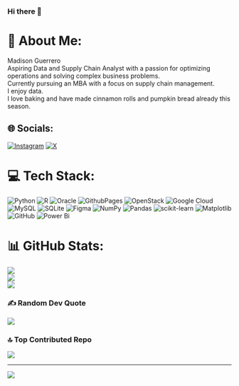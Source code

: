 ### Hi there 👋

# 💫 About Me:
Madison Guerrero <br>Aspiring Data and Supply Chain Analyst with a passion for optimizing operations and solving complex business problems.<br>Currently pursuing an MBA with a focus on supply chain management.<br>I enjoy data.<br>I love baking and have made cinnamon rolls and pumpkin bread already this season.<br>


## 🌐 Socials:
[![Instagram](https://img.shields.io/badge/Instagram-%23E4405F.svg?logo=Instagram&logoColor=white)](https://instagram.com/supermaddie98) [![X](https://img.shields.io/badge/X-black.svg?logo=X&logoColor=white)](https://x.com/supermaddie98) 

# 💻 Tech Stack:
![Python](https://img.shields.io/badge/python-3670A0?style=plastic&logo=python&logoColor=ffdd54) ![R](https://img.shields.io/badge/r-%23276DC3.svg?style=plastic&logo=r&logoColor=white) ![Oracle](https://img.shields.io/badge/Oracle-F80000?style=plastic&logo=oracle&logoColor=white) ![GithubPages](https://img.shields.io/badge/github%20pages-121013?style=plastic&logo=github&logoColor=white) ![OpenStack](https://img.shields.io/badge/Openstack-%23f01742.svg?style=plastic&logo=openstack&logoColor=white) ![Google Cloud](https://img.shields.io/badge/GoogleCloud-%234285F4.svg?style=plastic&logo=google-cloud&logoColor=white) ![MySQL](https://img.shields.io/badge/mysql-4479A1.svg?style=plastic&logo=mysql&logoColor=white) ![SQLite](https://img.shields.io/badge/sqlite-%2307405e.svg?style=plastic&logo=sqlite&logoColor=white) ![Figma](https://img.shields.io/badge/figma-%23F24E1E.svg?style=plastic&logo=figma&logoColor=white) ![NumPy](https://img.shields.io/badge/numpy-%23013243.svg?style=plastic&logo=numpy&logoColor=white) ![Pandas](https://img.shields.io/badge/pandas-%23150458.svg?style=plastic&logo=pandas&logoColor=white) ![scikit-learn](https://img.shields.io/badge/scikit--learn-%23F7931E.svg?style=plastic&logo=scikit-learn&logoColor=white) ![Matplotlib](https://img.shields.io/badge/Matplotlib-%23ffffff.svg?style=plastic&logo=Matplotlib&logoColor=black) ![GitHub](https://img.shields.io/badge/github-%23121011.svg?style=plastic&logo=github&logoColor=white) ![Power Bi](https://img.shields.io/badge/power_bi-F2C811?style=plastic&logo=powerbi&logoColor=black)
# 📊 GitHub Stats:
![](https://github-readme-stats.vercel.app/api?username=supermaddie98&theme=dark&hide_border=false&include_all_commits=false&count_private=false)<br/>
![](https://github-readme-streak-stats.herokuapp.com/?user=supermaddie98&theme=dark&hide_border=false)<br/>
![](https://github-readme-stats.vercel.app/api/top-langs/?username=supermaddie98&theme=dark&hide_border=false&include_all_commits=false&count_private=false&layout=compact)

### ✍️ Random Dev Quote
![](https://quotes-github-readme.vercel.app/api?type=horizontal&theme=merko)

### 🔝 Top Contributed Repo
![](https://github-contributor-stats.vercel.app/api?username=supermaddie98&limit=5&theme=dark&combine_all_yearly_contributions=true)

---
[![](https://visitcount.itsvg.in/api?id=supermaddie98&icon=7&color=10)](https://visitcount.itsvg.in)

<!-- Proudly created with GPRM ( https://gprm.itsvg.in ) -->
